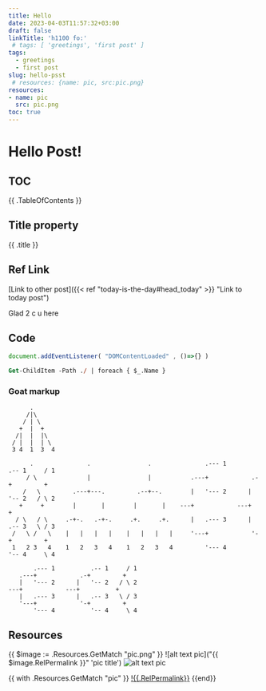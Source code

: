 ```yaml
---
title: Hello
date: 2023-04-03T11:57:32+03:00
draft: false
linkTitle: 'h1100 fo:'
 # tags: [ 'greetings', 'first post' ]
tags:
  - greetings
  - first post
slug: hello-psst
 # resources: {name: pic, src:pic.png}
resources:
- name: pic
  src: pic.png
toc: true
---
```

<!--
+++
  title = "Hello"
  date = "2023-04-03T11:57:32+03:00"
  draft = false
  tags = ["greetings", "first post"]
  categories = [ "notes", "hugo" ]
+++

{
  title: "Hello",
  date: 2023-04-03T11:57:32+03:00,
  draft: false,
  tags: ["greetings", "first post"],
}
-->
# Hello Post!

## TOC

{{ .TableOfContents }}

## Title property

{{ .title }}


## Ref Link

[Link to other post]({{< ref "today-is-the-day#head_today" >}} "Link to today post")

Glad 2 c u here


## Code

```js
document.addEventListener( "DOMContentLoaded" , ()=>{} )
```

```ps
Get-ChildItem -Path ./ | foreach { $_.Name }
```


### Goat markup

```goat
      .
     /|\
    / | \
   +  |  +
  /|  |  |\
 / |  |  | \
 3 4  1  3  4
```

```goat
      .               .                .               .--- 1          .-- 1     / 1
     / \              |                |           .---+            .-+         +
    /   \         .---+---.         .--+--.        |   '--- 2      |   '-- 2   / \ 2
   +     +        |       |        |       |    ---+            ---+          +
  / \   / \     .-+-.   .-+-.     .+.     .+.      |   .--- 3      |   .-- 3   \ / 3
 /   \ /   \    |   |   |   |    |   |   |   |     '---+            '-+         +
 1   2 3   4    1   2   3   4    1   2   3   4         '--- 4          '-- 4     \ 4

```

```goat
       .--- 1          .-- 1     / 1
   .---+            .-+         +
   |   '--- 2      |   '-- 2   / \ 2
---+            ---+          +
   |   .--- 3      |   .-- 3   \ / 3
   '---+            '-+         +
       '--- 4          '-- 4     \ 4

```


## Resources

{{ $image := .Resources.GetMatch "pic.png" }}
![alt text pic]("{{ $image.RelPermalink }}" 'pic title')
![alt text pic]({{.Resources.pic.Permalink}} 'pic title')

{{ with .Resources.GetMatch "pic" }}
  [!{{.RelPermalink}}]()
{{end}}

